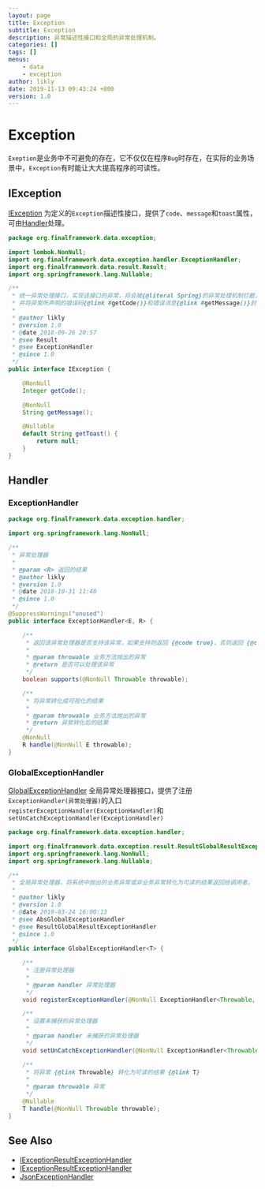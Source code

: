 ```yaml
---
layout: page
title: Exception
subtitle: Exception
description: 异常描述性接口和全局的异常处理机制。
categories: []
tags: []
menus:
    - data
    - exception
author: likly
date: 2019-11-13 09:43:24 +800
version: 1.0
---
```


# Exception

`Exeption`是业务中不可避免的存在，它不仅仅在程序`Bug`时存在，在实际的业务场景中，`Exception`有时能让大大提高程序的可读性。

## IException

[IException](/final-data/final-data-context/src/main/java/org/finalframework/data/exception/IException.java)
为定义的`Exception`描述性接口，提供了`code`、`message`和`toast`属性，可由[Handler](#handler)处理。

```java
package org.finalframework.data.exception;

import lombok.NonNull;
import org.finalframework.data.exception.handler.ExceptionHandler;
import org.finalframework.data.result.Result;
import org.springframework.lang.Nullable;

/**
 * 统一异常处理接口，实现该接口的异常，将会被{@literal Spring}的异常处理机制拦截，
 * 并将异常所声明的错误码{@link #getCode()}和错误消息{@link #getMessage()}封装到{@link Result}中。
 *
 * @author likly
 * @version 1.0
 * @date 2018-09-26 20:57
 * @see Result
 * @see ExceptionHandler
 * @since 1.0
 */
public interface IException {

    @NonNull
    Integer getCode();

    @NonNull
    String getMessage();

    @Nullable
    default String getToast() {
        return null;
    }
}

```

## Handler

### ExceptionHandler

```java
package org.finalframework.data.exception.handler;

import org.springframework.lang.NonNull;

/**
 * 异常处理器
 *
 * @param <R> 返回的结果
 * @author likly
 * @version 1.0
 * @date 2018-10-31 11:40
 * @since 1.0
 */
@SuppressWarnings("unused")
public interface ExceptionHandler<E, R> {

    /**
     * 返回该异常处理器是否支持该异常，如果支持则返回 {@code true}，否则返回 {@code false}。
     *
     * @param throwable 业务方法抛出的异常
     * @return 是否可以处理该异常
     */
    boolean supports(@NonNull Throwable throwable);

    /**
     * 将异常转化成可视化的结果
     *
     * @param throwable 业务方法抛出的异常
     * @return 异常转化后的结果
     */
    @NonNull
    R handle(@NonNull E throwable);
}

```


### GlobalExceptionHandler

[GlobalExceptionHandler](/final-data/final-data-context/src/main/java/org/finalframework/data/exception/handler/GlobalExceptionHandler.java)
全局异常处理器接口，提供了注册`ExceptionHandler(异常处理器)`的入口`registerExceptionHandler(ExceptionHandler)`和`setUnCatchExceptionHandler(ExceptionHandler)`

```java
package org.finalframework.data.exception.handler;

import org.finalframework.data.exception.result.ResultGlobalResultExceptionHandler;
import org.springframework.lang.NonNull;
import org.springframework.lang.Nullable;

/**
 * 全局异常处理器，将系统中抛出的业务异常或非业务异常转化为可读的结果返回给调用者。
 *
 * @author likly
 * @version 1.0
 * @date 2019-03-24 16:00:13
 * @see AbsGlobalExceptionHandler
 * @see ResultGlobalResultExceptionHandler
 * @since 1.0
 */
public interface GlobalExceptionHandler<T> {

    /**
     * 注册异常处理器
     *
     * @param handler 异常处理器
     */
    void registerExceptionHandler(@NonNull ExceptionHandler<Throwable, T> handler);

    /**
     * 设置未捕获的异常处理器
     *
     * @param handler 未捕获的异常处理器
     */
    void setUnCatchExceptionHandler(@NonNull ExceptionHandler<Throwable, T> handler);

    /**
     * 将异常 {@link Throwable} 转化为可读的结果 {@link T}
     *
     * @param throwable 异常
     */
    @Nullable
    T handle(@NonNull Throwable throwable);
}

```

## See Also

* [IExceptionResultExceptionHandler](/final-data/final-data-context/src/main/java/org/finalframework/data/exception/result/IExceptionResultExceptionHandler.java)
* [IExceptionResultExceptionHandler](/final-data/final-data-context/src/main/java/org/finalframework/data/exception/result/ViolationResultExceptionHandler.java)
* [JsonExceptionHandler](/final-spring/final-spring-web/src/main/java/org/finalframework/spring/web/exception/result/JsonExceptionHandler.java)
